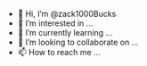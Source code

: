 - 👋 Hi, I’m @zack1000Bucks
- 👀 I’m interested in ...
- 🌱 I’m currently learning ...
- 💞️ I’m looking to collaborate on ...
- 📫 How to reach me ...

<!---
zack1000Bucks/zack1000Bucks is a ✨ special ✨ repository because its `README.md` (this file) appears on your GitHub profile.
You can click the Preview link to take a look at your changes.
--->
